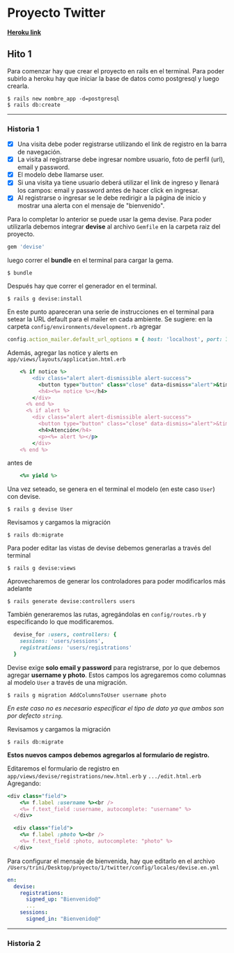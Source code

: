 # Proyecto Twitter

**[Heroku link](https://trinitter.herokuapp.com/)**

## Hito 1

Para comenzar hay que crear el proyecto en rails en el terminal.
Para poder subirlo a heroku hay que iniciar la base de datos como postgresql y luego crearla.

```console
$ rails new nombre_app -d=postgresql
$ rails db:create
```

---


### Historia 1

- [x] Una visita debe poder registrarse utilizando el link de registro en la barra de navegación.
- [x] La visita al registrarse debe ingresar nombre usuario, foto de perfil (url), email y password.
- [x] El modelo debe llamarse user.
- [x] Si una visita ya tiene usuario deberá utilizar el link de ingreso y llenará los campos: email y password antes de hacer click en ingresar.
- [x] Al registrarse o ingresar se le debe redirigir a la página de inicio y mostrar una alerta con el mensaje de "bienvenido".

Para lo completar lo anterior se puede usar la gema devise.
Para poder utilizarla debemos integrar **devise** al archivo `Gemfile` en la carpeta raiz del proyecto.

```ruby 
gem 'devise'
```

luego correr el **bundle** en el terminal para cargar la gema.

```console
$ bundle
````

Después hay que correr el generador en el terminal.

```console
$ rails g devise:install
```

En este punto apareceran una serie de instrucciones en el terminal para setear la URL default para el mailer en cada ambiente. 
Se sugiere: en la carpeta `config/environments/development.rb` agregar  

```ruby
config.action_mailer.default_url_options = { host: 'localhost', port: 3000 }
```

Además, agregar las notice y alerts en `app/views/layouts/application.html.erb`

```ruby
    <% if notice %>
        <div class="alert alert-dismissible alert-success">
          <button type="button" class="close" data-dismiss="alert">&times;</button>
          <h4><%= notice %></h4>
        </div>
      <% end %>
      <% if alert %>
        <div class="alert alert-dismissible alert-success">
          <button type="button" class="close" data-dismiss="alert">&times;</button>
          <h4>Atención</h4>
          <p><%= alert %></p>
        </div>
    <% end %>
```

antes de 

```ruby
    <%= yield %>
```

Una vez seteado, se genera en el terminal el modelo (en este caso `User`) con devise.  

```console
$ rails g devise User
```

Revisamos y cargamos la migración  

```console
$ rails db:migrate
```

Para poder editar las vistas de devise debemos generarlas a través del terminal

```console
$ rails g devise:views
```

Aprovecharemos de generar los controladores para poder modificarlos más adelante

```console
$ rails generate devise:controllers users
```

También generaremos las rutas, agregándolas en `config/routes.rb` y especificando lo que modificaremos.

```ruby
  devise_for :users, controllers: {
    sessions: 'users/sessions',
    registrations: 'users/registrations'
  }
```

Devise exige **solo email y password** para registrarse, por lo que debemos agregar **username y photo**. Estos campos los agregaremos como columnas al modelo `User` a través de una migración.  

```console
$ rails g migration AddColumnsToUser username photo
```

_En este caso no es necesario especificar el tipo de dato ya que ambos son por defecto `string`._

Revisamos y cargamos la migración  

```console
$ rails db:migrate
```

**Estos nuevos campos debemos agregarlos al formulario de registro.**

Editaremos el formulario de registro en `app/views/devise/registrations/new.html.erb` y `.../edit.html.erb` Agregando:

```ruby
<div class="field">
    <%= f.label :username %><br />
    <%= f.text_field :username, autocomplete: "username" %>
  </div>

  <div class="field">
    <%= f.label :photo %><br />
    <%= f.text_field :photo, autocomplete: "photo" %>
  </div>
```

Para configurar el mensaje de bienvenida, hay que editarlo en el archivo `/Users/trini/Desktop/proyecto/1/twitter/config/locales/devise.en.yml`

```yml
en:
  devise:
    registrations:
      signed_up: "Bienvenido@"
      ...
    sessions:
      signed_in: "Bienvenido@"
```

---

### Historia 2
